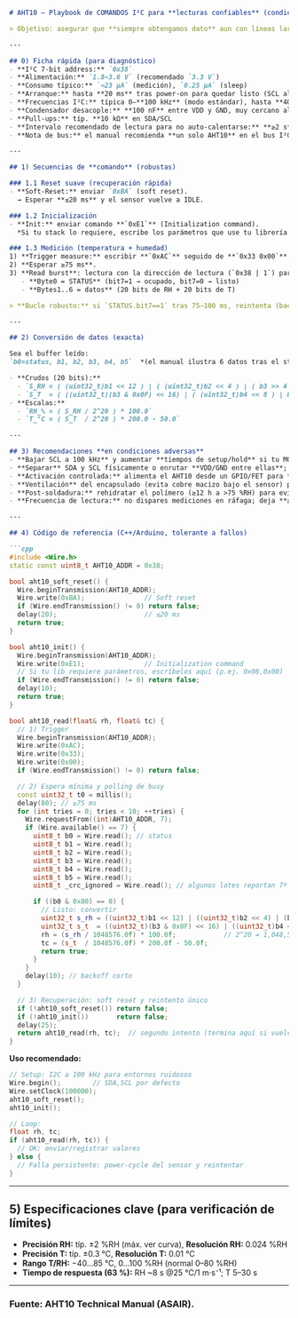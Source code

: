 ````markdown
# AHT10 – Playbook de COMANDOS I²C para **lecturas confiables** (condiciones adversas / ruido / baja “señal” en bus)

> Objetivo: asegurar que **siempre obtengamos dato** aun con líneas largas, ruido EMI o alimentación débil. Secuencias exactas del manual y recomendaciones de robustez.

---

## 0) Ficha rápida (para diagnóstico)
- **I²C 7-bit address:** `0x38`
- **Alimentación:** `1.8–3.6 V` (recomendado `3.3 V`)  
- **Consumo típico:** `≈23 µA` (medición), `0.25 µA` (sleep)
- **Arranque:** hasta **20 ms** tras power-on para quedar listo (SCL alto)
- **Frecuencias I²C:** típica 0–**100 kHz** (modo estándar), hasta **400 kHz** (alta velocidad) → **usar 100 kHz** en entornos ruidosos
- **Condensador desacople:** **100 nF** entre VDD y GND, muy cercano al sensor
- **Pull-ups:** típ. **10 kΩ** en SDA/SCL
- **Intervalo recomendado de lectura para no auto-calentarse:** **≥2 s** (si quieres ∆T propia < 0.1 °C)
- **Nota de bus:** el manual recomienda **un solo AHT10** en el bus I²C (evitar colisiones)

---

## 1) Secuencias de **comando** (robustas)

### 1.1 Reset suave (recuperación rápida)
- **Soft-Reset:** enviar `0xBA` (soft reset).  
  → Esperar **≤20 ms** y el sensor vuelve a IDLE.

### 1.2 Inicialización
- **Init:** enviar comando **`0xE1`** (Initialization command).  
  *Si tu stack lo requiere, escribe los parámetros que use tu librería tras `0xE1`; el manual solo fija el opcode.*

### 1.3 Medición (temperatura + humedad)
1) **Trigger measure:** escribir **`0xAC`** seguido de **`0x33 0x00`**.  
2) **Esperar ≥75 ms**.  
3) **Read burst**: lectura con la dirección de lectura (`0x38 | 1`) para obtener **7 bytes**:  
   - **Byte0 = STATUS** (bit7=1 → ocupado, bit7=0 → listo)  
   - **Bytes1..6 = datos** (20 bits de RH + 20 bits de T)

> **Bucle robusto:** si `STATUS.bit7==1` tras 75–100 ms, reintenta (backoff corto 5–10 ms). Si tras **10** intentos sigue ocupado, ejecutar **soft-reset (`0xBA`)** y reiniciar la secuencia.

---

## 2) Conversión de datos (exacta)

Sea el buffer leído:  
`b0=status, b1, b2, b3, b4, b5`  *(el manual ilustra 6 datos tras el status)*

- **Crudos (20 bits):**
  - `S_RH = ( (uint32_t)b1 << 12 ) | ( (uint32_t)b2 << 4 ) | ( b3 >> 4 )`
  - `S_T  = ( ((uint32_t)(b3 & 0x0F) << 16) | ( (uint32_t)b4 << 8 ) | b5 )`
- **Escalas:**
  - `RH_% = ( S_RH / 2^20 ) * 100.0`
  - `T_°C = ( S_T  / 2^20 ) * 200.0 - 50.0`

---

## 3) Recomendaciones **en condiciones adversas**
- **Bajar SCL a 100 kHz** y aumentar **tiempos de setup/hold** si tu MCU lo permite.
- **Separar** SDA y SCL físicamente o enrutar **VDD/GND entre ellas**; usar **cable apantallado** en tiradas largas.
- **Activación controlada:** alimenta el AHT10 desde un GPIO/FET para **power-cycle** si se queda “ocupado”.
- **Ventilación** del encapsulado (evita cobre macizo bajo el sensor) para que responda más rápido.
- **Post-soldadura:** rehidratar el polímero (≥12 h a >75 %RH) para evitar drift.
- **Frecuencia de lectura:** no dispares mediciones en ráfaga; deja **≥2 s** entre lecturas sostenidas.

---

## 4) Código de referencia (C++/Arduino, tolerante a fallos)

```cpp
#include <Wire.h>
static const uint8_t AHT10_ADDR = 0x38;

bool aht10_soft_reset() {
  Wire.beginTransmission(AHT10_ADDR);
  Wire.write(0xBA);               // Soft reset
  if (Wire.endTransmission() != 0) return false;
  delay(20);                      // ≤20 ms
  return true;
}

bool aht10_init() {
  Wire.beginTransmission(AHT10_ADDR);
  Wire.write(0xE1);               // Initialization command
  // Si tu lib requiere parámetros, escríbelos aquí (p.ej. 0x08,0x00)
  if (Wire.endTransmission() != 0) return false;
  delay(10);
  return true;
}

bool aht10_read(float& rh, float& tc) {
  // 1) Trigger
  Wire.beginTransmission(AHT10_ADDR);
  Wire.write(0xAC);
  Wire.write(0x33);
  Wire.write(0x00);
  if (Wire.endTransmission() != 0) return false;

  // 2) Espera mínima y polling de busy
  const uint32_t t0 = millis();
  delay(80); // ≥75 ms
  for (int tries = 0; tries < 10; ++tries) {
    Wire.requestFrom((int)AHT10_ADDR, 7);
    if (Wire.available() == 7) {
      uint8_t b0 = Wire.read(); // status
      uint8_t b1 = Wire.read();
      uint8_t b2 = Wire.read();
      uint8_t b3 = Wire.read();
      uint8_t b4 = Wire.read();
      uint8_t b5 = Wire.read();
      uint8_t _crc_ignored = Wire.read(); // algunos lotes reportan 7º byte; puede no usarse

      if ((b0 & 0x80) == 0) {
        // Listo: convertir
        uint32_t s_rh = ((uint32_t)b1 << 12) | ((uint32_t)b2 << 4) | (b3 >> 4);
        uint32_t s_t  = ((uint32_t)(b3 & 0x0F) << 16) | ((uint32_t)b4 << 8) | b5;
        rh = (s_rh / 1048576.0f) * 100.0f;            // 2^20 = 1,048,576
        tc = (s_t  / 1048576.0f) * 200.0f - 50.0f;
        return true;
      }
    }
    delay(10); // backoff corto
  }

  // 3) Recuperación: soft reset y reintento único
  if (!aht10_soft_reset()) return false;
  if (!aht10_init())       return false;
  delay(25);
  return aht10_read(rh, tc);  // segundo intento (termina aquí si vuelve a fallar)
}
````

**Uso recomendado:**

```cpp
// Setup: I2C a 100 kHz para entornos ruidosos
Wire.begin();        // SDA,SCL por defecto
Wire.setClock(100000);
aht10_soft_reset();
aht10_init();

// Loop:
float rh, tc;
if (aht10_read(rh, tc)) {
  // OK: enviar/registrar valores
} else {
  // Falla persistente: power-cycle del sensor y reintentar
}
```

---

## 5) Especificaciones clave (para verificación de límites)

* **Precisión RH:** típ. ±2 %RH (máx. ver curva), **Resolución RH:** 0.024 %RH
* **Precisión T:** típ. ±0.3 °C, **Resolución T:** 0.01 °C
* **Rango T/RH:** −40…85 °C, 0…100 %RH (normal 0–80 %RH)
* **Tiempo de respuesta (63 %):** RH \~8 s @25 °C/1 m·s⁻¹; T 5–30 s

---

### Fuente: AHT10 Technical Manual (ASAIR).&#x20;

```
```

